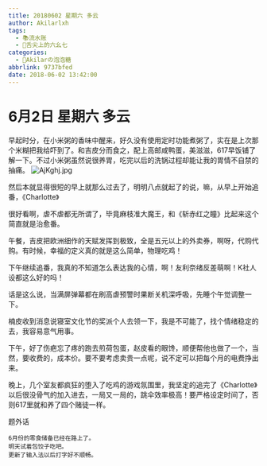 ```yaml
---
title: 20180602 星期六 多云
author: Akilarlxh
tags:
  - 📚流水账
  - 🍱舌尖上的六幺七
categories:
  - 🍬Akilarの泡泡糖
abbrlink: 9737bfed
date: 2018-06-02 13:42:00
---
```

# 6月2日 星期六 多云

早起时分，在小米粥的香味中醒来，好久没有使用定时功能煮粥了，实在是上次那个米糊把我给吓到了。和吉皮分而食之，配上高邮咸鸭蛋，美滋滋，617早饭铺了解一下。不过小米粥虽然说很养胃，吃完以后的洗锅过程却能让我的胃情不自禁的抽痛。
![AjKghj.jpg](https://s2.ax1x.com/2019/04/15/AjKghj.jpg)

然后本就显得很短的早上就那么过去了，明明八点就起了的说，嘛，从早上开始追番，《Charlotte》

很好看啊，虐不虐都无所谓了，毕竟麻枝准大魔王，和《斩赤红之瞳》比起来这个简直就是治愈番。

午餐，吉皮把欧洲细作的天赋发挥到极致，全是五元以上的外卖券，啊呀，代购代购。有时候，幸福的定义真的就是这么简单，物理吃鸡！

下午继续追番，我真的不知道怎么表达我的心情，啊！友利奈绪反差萌啊！K社人设都这么好的吗！

话是这么说，当满屏弹幕都在刷高虐预警时果断关机深呼吸，先睡个午觉调整一下。

楠皮收到消息说寝室文化节的奖派个人去领一下，我是不可能了，找个情绪稳定的去，我容易意气用事。

下午，好了伤疤忘了疼的跑去煎荷包蛋，赵皮看的眼馋，顺便帮他也做了一个，当然，要收费的，成本价。要不要考虑卖贵一点呢，说不定可以把每个月的电费挣出来。

晚上，几个室友都疯狂的堕入了吃鸡的游戏氛围里，我坚定的追完了《Charlotte》以后很没骨气的加入进去，一局又一局的，跳伞效率极高！要严格设定时间了，否则617里就和养了四个赌徒一样。

题外话
```
6月份的零食储备已经在路上了。
明天试着包饺子吃吧。
更新了输入法以后打字好不顺畅。
```

